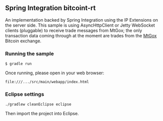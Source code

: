 ## Spring Integration bitcoint-rt

An implementation backed by Spring Integration using the IP Extensions on the server side. This sample is using AsyncHttpClient or Jetty WebSocket clients (pluggable) to receive
trade messages from MtGox; the only transaction data coming through at the moment are trades from the [MtGox] Bitcoin exchange.

### Running the sample

	$ gradle run

Once running, please open in your web browser:

	file:///.../src/main/webapp/index.html

### Eclipse settings

````
./gradlew cleanEclipse eclipse
````

Then import the project into Eclipse.

[mtgox]: https://mtgox.com

